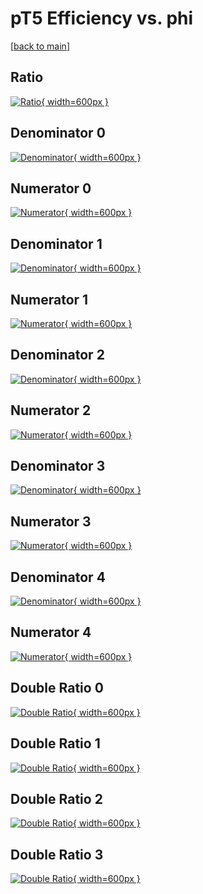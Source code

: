 # pT5 Efficiency vs. phi

[[back to main](./)]



## Ratio

[![Ratio](../mtv/var/pT5_base_11_-1_eff_phi.png){ width=600px }](../mtv/var/pT5_base_11_-1_eff_phi.pdf)

## Denominator 0

[![Denominator](../mtv/den/pT5_base_11_-1_eff_phi_den0.png){ width=600px }](../mtv/den/pT5_base_11_-1_eff_phi_den0.pdf)

## Numerator 0

[![Numerator](../mtv/num/pT5_base_11_-1_eff_phi_num0.png){ width=600px }](../mtv/num/pT5_base_11_-1_eff_phi_num0.pdf)

## Denominator 1

[![Denominator](../mtv/den/pT5_base_11_-1_eff_phi_den1.png){ width=600px }](../mtv/den/pT5_base_11_-1_eff_phi_den1.pdf)

## Numerator 1

[![Numerator](../mtv/num/pT5_base_11_-1_eff_phi_num1.png){ width=600px }](../mtv/num/pT5_base_11_-1_eff_phi_num1.pdf)

## Denominator 2

[![Denominator](../mtv/den/pT5_base_11_-1_eff_phi_den2.png){ width=600px }](../mtv/den/pT5_base_11_-1_eff_phi_den2.pdf)

## Numerator 2

[![Numerator](../mtv/num/pT5_base_11_-1_eff_phi_num2.png){ width=600px }](../mtv/num/pT5_base_11_-1_eff_phi_num2.pdf)

## Denominator 3

[![Denominator](../mtv/den/pT5_base_11_-1_eff_phi_den3.png){ width=600px }](../mtv/den/pT5_base_11_-1_eff_phi_den3.pdf)

## Numerator 3

[![Numerator](../mtv/num/pT5_base_11_-1_eff_phi_num3.png){ width=600px }](../mtv/num/pT5_base_11_-1_eff_phi_num3.pdf)

## Denominator 4

[![Denominator](../mtv/den/pT5_base_11_-1_eff_phi_den4.png){ width=600px }](../mtv/den/pT5_base_11_-1_eff_phi_den4.pdf)

## Numerator 4

[![Numerator](../mtv/num/pT5_base_11_-1_eff_phi_num4.png){ width=600px }](../mtv/num/pT5_base_11_-1_eff_phi_num4.pdf)

## Double Ratio 0

[![Double Ratio](../mtv/ratio/pT5_base_11_-1_eff_phi_ratio0.png){ width=600px }](../mtv/ratio/pT5_base_11_-1_eff_phi_ratio0.pdf)

## Double Ratio 1

[![Double Ratio](../mtv/ratio/pT5_base_11_-1_eff_phi_ratio1.png){ width=600px }](../mtv/ratio/pT5_base_11_-1_eff_phi_ratio1.pdf)

## Double Ratio 2

[![Double Ratio](../mtv/ratio/pT5_base_11_-1_eff_phi_ratio2.png){ width=600px }](../mtv/ratio/pT5_base_11_-1_eff_phi_ratio2.pdf)

## Double Ratio 3

[![Double Ratio](../mtv/ratio/pT5_base_11_-1_eff_phi_ratio3.png){ width=600px }](../mtv/ratio/pT5_base_11_-1_eff_phi_ratio3.pdf)

